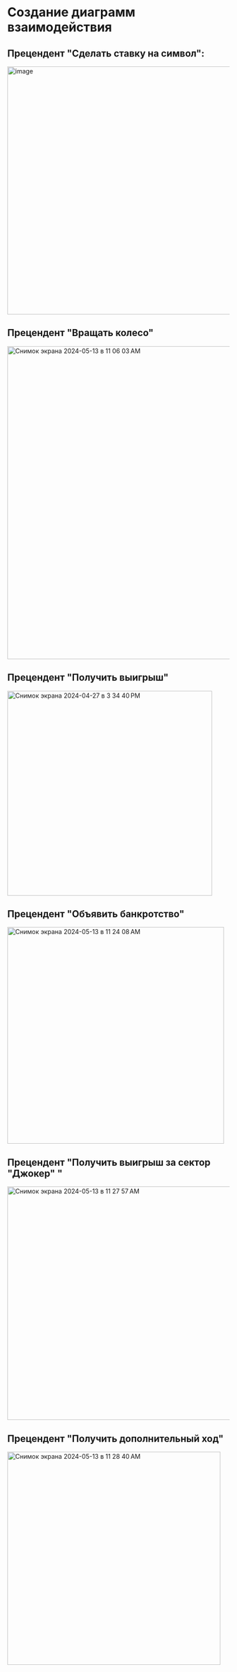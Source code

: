 # Создание диаграмм взаимодействия

## Прецендент "Сделать ставку на символ":
<img width="562" alt="image" src="https://github.com/vasilinich11/rtippo_university/assets/88510499/b254255e-f262-4237-91a0-b8fe72032445">


## Прецендент "Вращать колесо"

<img width="709" alt="Снимок экрана 2024-05-13 в 11 06 03 AM" src="https://github.com/vasilinich11/rtippo_university/assets/88510499/ef7aac6f-c675-4f12-b3b9-f26fdf103641">


## Прецендент "Получить выигрыш"

<img width="464" alt="Снимок экрана 2024-04-27 в 3 34 40 PM" src="https://github.com/vasilinich11/rtippo_university/assets/88510499/a44c77f5-0e4d-47e5-8453-4584e908c6ac">

## Прецендент "Объявить банкротство"

<img width="491" alt="Снимок экрана 2024-05-13 в 11 24 08 AM" src="https://github.com/vasilinich11/rtippo_university/assets/88510499/b7bb2ff7-e631-4078-aedd-afecd20c2b18">


## Прецендент "Получить выигрыш за сектор "Джокер" "

<img width="529" alt="Снимок экрана 2024-05-13 в 11 27 57 AM" src="https://github.com/vasilinich11/rtippo_university/assets/88510499/95c5898e-fb89-4a21-b98d-28af06a9064b">


## Прецендент "Получить дополнительный ход"

<img width="483" alt="Снимок экрана 2024-05-13 в 11 28 40 AM" src="https://github.com/vasilinich11/rtippo_university/assets/88510499/8a39d475-668d-4204-bca6-dd85a2fd196e">

